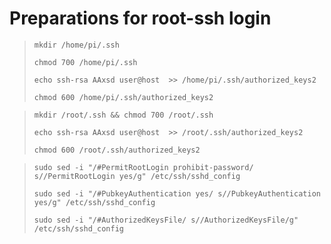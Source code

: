 # Preparations for root-ssh login


> `mkdir /home/pi/.ssh`
> 
> `chmod 700 /home/pi/.ssh`
> 
> `echo ssh-rsa AAxsd user@host  >> /home/pi/.ssh/authorized_keys2`
> 
> `chmod 600 /home/pi/.ssh/authorized_keys2`



> `mkdir /root/.ssh && chmod 700 /root/.ssh`
> 
>  ` echo ssh-rsa AAxsd user@host  >> /root/.ssh/authorized_keys2 `
>  
>  `chmod 600 /root/.ssh/authorized_keys2`



> `sudo sed -i "/#PermitRootLogin prohibit-password/ s//PermitRootLogin yes/g" /etc/ssh/sshd_config`
> 
> `sudo sed -i "/#PubkeyAuthentication yes/ s//PubkeyAuthentication yes/g" /etc/ssh/sshd_config`
> 
> `sudo sed -i "/#AuthorizedKeysFile/ s//AuthorizedKeysFile/g" /etc/ssh/sshd_config`


